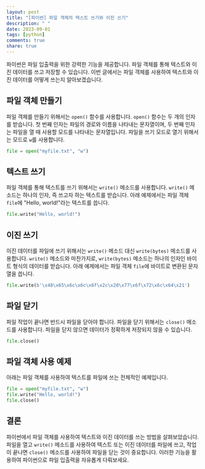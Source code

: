 ```yaml
---
layout: post
title: "[파이썬] 파일 객체의 텍스트 쓰기와 이진 쓰기"
description: " "
date: 2023-09-01
tags: [python]
comments: true
share: true
---
```


파이썬은 파일 입출력을 위한 강력한 기능을 제공합니다. 파일 객체를 통해 텍스트와 이진 데이터를 쓰고 저장할 수 있습니다. 이번 글에서는 파일 객체를 사용하여 텍스트와 이진 데이터를 어떻게 쓰는지 알아보겠습니다.

## 파일 객체 만들기

파일 객체를 만들기 위해서는 `open()` 함수를 사용합니다. `open()` 함수는 두 개의 인자를 받습니다. 첫 번째 인자는 파일의 경로와 이름을 나타내는 문자열이며, 두 번째 인자는 파일을 열 때 사용할 모드를 나타내는 문자열입니다. 파일을 쓰기 모드로 열기 위해서는 모드로 `w`를 사용합니다.

```python
file = open("myfile.txt", "w")
```

## 텍스트 쓰기

파일 객체를 통해 텍스트를 쓰기 위해서는 `write()` 메소드를 사용합니다. `write()` 메소드는 하나의 인자, 즉 쓰고자 하는 텍스트를 받습니다. 아래 예제에서는 파일 객체 `file`에 "Hello, world!"라는 텍스트를 씁니다.

```python
file.write("Hello, world!")
```

## 이진 쓰기

이진 데이터를 파일에 쓰기 위해서는 `write()` 메소드 대신 `write(bytes)` 메소드를 사용합니다. `write()` 메소드와 마찬가지로, `write(bytes)` 메소드는 하나의 인자인 바이트 형식의 데이터를 받습니다. 아래 예제에서는 파일 객체 `file`에 바이트로 변환된 문자열을 씁니다.

```python
file.write(b'\x48\x65\x6c\x6c\x6f\x2c\x20\x77\x6f\x72\x6c\x64\x21')
```

## 파일 닫기

파일 작업이 끝나면 반드시 파일을 닫아야 합니다. 파일을 닫기 위해서는 `close()` 메소드를 사용합니다. 파일을 닫지 않으면 데이터가 정확하게 저장되지 않을 수 있습니다.

```python
file.close()
```

## 파일 객체 사용 예제

아래는 파일 객체를 사용하여 텍스트를 파일에 쓰는 전체적인 예제입니다.

```python
file = open("myfile.txt", "w")
file.write("Hello, world!")
file.close()
```

## 결론

파이썬에서 파일 객체를 사용하여 텍스트와 이진 데이터를 쓰는 방법을 살펴보았습니다. 파일을 열고 `write()` 메소드를 사용하여 텍스트 또는 이진 데이터를 파일에 쓰고, 작업이 끝나면 `close()` 메소드를 사용하여 파일을 닫는 것이 중요합니다. 이러한 기능을 활용하여 파이썬으로 파일 입출력을 자유롭게 다뤄보세요.